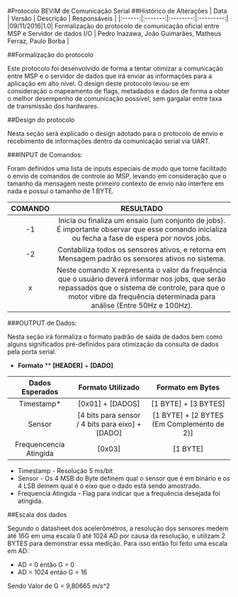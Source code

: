 #Protocolo BEViM de Comunicação Serial
##Histórico de Alterações
| Data | Versão | Descrição | Responsáveis |
|:------:|:-------:|:--------:|:---------:|
|09/11/2016|1.0| Formalização do protocolo de comunicação oficial entre MSP e Servidor de dados I/O | Pedro Inazawa, João Guimarães, Matheus Ferraz, Paulo Borba |

##Formalização do protocolo

Este protocolo foi desenvolvido de forma a tentar otimizar a comunicação entre MSP e o servidor de dados que irá enviar as informações para a aplicação em alto nível. O design deste protocolo levou-se em consideração o mapeamento de flags, metadados e dados de forma a obter o melhor desempenho de comunicação possível, sem gargalar entre taxa de transmissão dos hardwares.

##Design do protocolo

Nesta seção será explicado o design adotado para o protocolo de envio e recebimento de informações dentro da comunicação serial via UART.

###INPUT de Comandos:

Foram definidos uma lista de inputs especiais de modo que torne facilitado o envio de comandos de controle ao MSP, levando em consideração que o tamanho da mensagem neste primeiro contexto de envio não interfere em nada e possui o tamanho de 1 BYTE.

|COMANDO|RESULTADO|
|:------:|:-------:|
| -1 | Inicia ou finaliza um ensaio (um conjunto de jobs). É importante observar que esse comando inicializa ou fecha a fase de espera por novos jobs. |
| -2 | Contabiliza todos os sensores ativos, e retorna em Mensagem padrão os sensores ativos no sistema. |
|  x | Neste comando X representa o valor da frequência que o usuário deverá informar nos jobs, que serão repassados que o sistema de controle, para que o motor vibre da frequência determinada para análise (Entre 50Hz e 100Hz). |

###OUTPUT de Dados:

Nesta seção irá formaliza o formato padrão de saída de dados bem como alguns significados pré-definidos para otimização da consulta de dados pela porta serial.
* **Formato**
** __[HEADER]__ + __[DADO]__

| Dados Esperados | Formato Utilizado | Formato em Bytes |
|:--------:|:--------:|:----------:|
| Timestamp* | [0x01] + [DADOS] | [1 BYTE] + [3 BYTES] |
| Sensor | [4 bits para sensor / 4 bits para eixo] + [DADO] | [1 BYTE] + [2 BYTES (Em Complemento de 2)] |
| Frequencencia Atingida | [0x03] | [1 BYTE] |

* Timestamp - Resolução 5 ms/bit
* Sensor - Os 4 MSB do Byte definem qual o sensor que é em binário e os 4 LSB deinem qual é o eixo que o dado está sendo amostrado.
* Frequencia Atingida - Flag para indicar que a frequência desejada foi atingida.

##Escala dos dados

Segundo o datasheet dos acelerômetros, a resolução dos sensores medem até 16G em uma escala 0 até 1024 AD por causa da resolução, e utilizam 2 BYTES para demonstrar essa medição. Para isso então foi feito uma escala em AD:

* AD = 0 então G = 0
* AD = 1024 então G = 16

Sendo Valor de G = 9,80665 m/s^2
